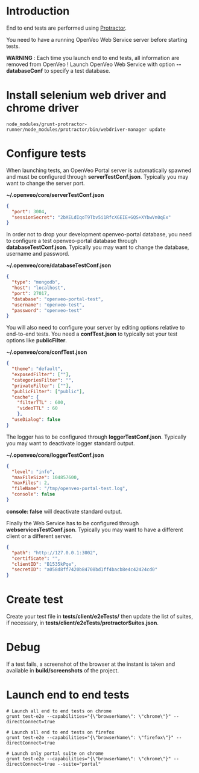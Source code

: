# Introduction

End to end tests are performed using [Protractor](http://www.protractortest.org/).

You need to have a running OpenVeo Web Service server before starting tests.

**WARNING** : Each time you launch end to end tests, all information are removed from OpenVeo ! Launch OpenVeo Web Service with option **--databaseConf** to specify a test database.

# Install selenium web driver and chrome driver

    node_modules/grunt-protractor-runner/node_modules/protractor/bin/webdriver-manager update

# Configure tests

When launching tests, an OpenVeo Portal server is automatically spawned and must be configured through **serverTestConf.json**. Typically you may want to change the server port.

**~/.openveo/core/serverTestConf.json**

```json
{
  "port": 3004,
  "sessionSecret": "2bXELdIqoT9Tbv5i1RfcXGEIE+GQS+XYbwVn0qEx"
}
```

In order not to drop your development openveo-portal database, you need to configure a test openveo-portal database through **databaseTestConf.json**. Typically you may want to change the database, username and password.

**~/.openveo/core/databaseTestConf.json**

```json
{
  "type": "mongodb",
  "host": "localhost",
  "port": 27017,
  "database": "openveo-portal-test",
  "username": "openveo-test",
  "password": "openveo-test"
}
```

You will also need to configure your server by editing options relative to end-to-end tests. You need a **confTest.json** to typically set your test options like **publicFilter**.

**~/.openveo/core/confTest.json**

```json
{
  "theme": "default",
  "exposedFilter": [""],
  "categoriesFilter": "",
  "privateFilter": [""],
  "publicFilter": ["public"],
  "cache": {
    "filterTTL" : 600,
    "videoTTL" : 60
    },
  "useDialog": false
}
```

The logger has to be configured through **loggerTestConf.json**. Typically you may want to deactivate logger standard output.

**~/.openveo/core/loggerTestConf.json**

```json
{
  "level": "info",
  "maxFileSize": 104857600,
  "maxFiles": 2,
  "fileName": "/tmp/openveo-portal-test.log",
  "console": false
}
```

**console: false** will deactivate standard output.

Finally the Web Service has to be configured through **webservicesTestConf.json**. Typically you may want to have a different client or a different server.

```json
{
  "path": "http://127.0.0.1:3002",
  "certificate": "",
  "clientID": "B1535kPqe",
  "secretID": "a058d8ff7420b84708bd1ff4bacb8e4c42424cd0"
}
```

# Create test

Create your test file in **tests/client/e2eTests/** then update the list of suites, if necessary, in **tests/client/e2eTests/protractorSuites.json**.

# Debug

If a test fails, a screenshot of the browser at the instant is taken and available in **build/screenshots** of the project.

# Launch end to end tests

    # Launch all end to end tests on chrome
    grunt test-e2e --capabilities="{\"browserName\": \"chrome\"}" --directConnect=true

    # Launch all end to end tests on firefox
    grunt test-e2e --capabilities="{\"browserName\": \"firefox\"}" --directConnect=true

    # Launch only portal suite on chrome
    grunt test-e2e --capabilities="{\"browserName\": \"chrome\"}" --directConnect=true --suite="portal"
